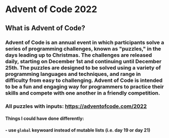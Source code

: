 # Advent of Code 2022

## What is Advent of Code?

### Advent of Code is an annual event in which participants solve a series of programming challenges, known as "puzzles," in the days leading up to Christmas. The challenges are released daily, starting on December 1st and continuing until December 25th. The puzzles are designed to be solved using a variety of programming languages and techniques, and range in difficulty from easy to challenging. Advent of Code is intended to be a fun and engaging way for programmers to practice their skills and compete with one another in a friendly competition.

### All puzzles with inputs: https://adventofcode.com/2022

#### Things I could have done differently:
#### - use `global` keywoard instead of mutable lists (i.e. day 19 or day 21)
